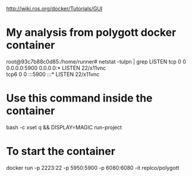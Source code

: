 http://wiki.ros.org/docker/Tutorials/GUI


# My analysis from polygott docker container
root@93c7b88c0d85:/home/runner# netstat -tulpn | grep LISTEN
tcp        0      0 0.0.0.0:5900            0.0.0.0:*               LISTEN      22/x11vnc           
tcp6       0      0 :::5900                 :::*                    LISTEN      22/x11vnc


# Use this command inside the container
bash -c xset q && DISPLAY=MAGIC run-project

# To start the container
docker run -p 2223:22 -p 5950:5900 -p 6080:6080 -it replco/polygott
